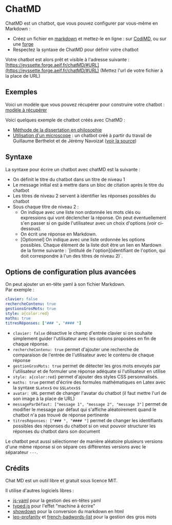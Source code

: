 # ChatMD

ChatMD est un chatbot, que vous pouvez configurer par vous-même en Markdown :

- Créez un fichier en [markdown]((https://www.markdowntutorial.com/fr/)) et mettez-le en ligne : sur [CodiMD](https://codimd.apps.education.fr/), ou sur une [forge](https://forge.aeif.fr/)
- Respectez la syntaxe de ChatMD pour définir votre chatbot
 
Votre chatbot est alors prêt et visible à l'adresse suivante : [https://eyssette.forge.aeif.fr/chatMD/#URL](https://eyssette.forge.aeif.fr/chatMD/#URL) (Mettez l'url de votre fichier à la place de URL)


## Exemples

Voici un modèle que vous pouvez récupérer pour construire votre chatbot : [modèle à récupérer](https://codimd.apps.education.fr/mBGbHStJSVOSrlGfGb981A?both)

Voici quelques exemple de chatbot créés avec ChatMD :

- [Méthode de la dissertation en philosophie](https://eyssette.forge.aeif.fr/chatMD/#https://eyssette.forge.aeif.fr/chatbot/dissertation-philosophie.md)
- [Utilisation d'un microscope](https://eyssette.forge.aeif.fr/chatMD/#https://codimd.apps.education.fr/xGNHIJSeTVCk6FHas-_71g) : un chatbot créé à partir du travail de Guillaume Berthelot et de Jérémy Navoizat ([voir la source](https://codimd.apps.education.fr/xGNHIJSeTVCk6FHas-_71g))


## Syntaxe

La syntaxe pour écrire un chatbot avec chatMD est la suivante :

- On définit le titre du chatbot dans un titre de niveau 1
- Le message initial est à mettre dans un bloc de citation après le titre du chatbot
- Les titres de niveau 2 servent à identifier les réponses possibles du chatbot
- Sous chaque titre de niveau 2 : 
	- On indique avec une liste non ordonnée les mots clés ou expressions qui vont déclencher la réponse. On peut éventuellement s'en passer si on guide l'utilisateur avec un choix d'options (voir ci-dessous).
	- On écrit une réponse en Markdown.
	- [Optionnel] On indique avec une liste ordonnée les options possibles. Chaque élément de la liste doit être un lien en Mardown de la forme suivante : \`[intitulé de l'option](identifiant de l'option, qui doit correspondre à l'un des titres de niveau 2)\`.

## Options de configuration plus avancées

On peut ajouter un en-tête yaml à son fichier Markdown.  
Par exemple :

```yaml
clavier: false
rechercheContenu: true
gestionsGrosMots: true
style: a{color:red}
maths: true
titresRéponses: ["### ", "#### "]
```

- `clavier: false` désactive le champ d'entrée clavier si on souhaite simplement guider l'utilisateur avec les options proposées en fin de chaque réponse.
- `rechercheContenu: true` permet d'ajouter une recherche de comparaison de l'entrée de l'utilisateur avec le contenu de chaque réponse
- `gestionGrosMots: true` permet de détecter les gros mots envoyés par l'utilisateur et de formuler une réponse adéquate si l'utilisateur en utilise
- `style: a{color:red}` permet d'ajouter des styles CSS personnalisés.
- `maths: true` permet d'écrire des formules mathématiques en Latex avec la syntaxe `$Latex$` ou `$$Latex$$`
- `avatar: URL` permet de changer l'avatar du chatbot (il faut mettre l'url de son image à la place de URL)
- `messageParDéfaut: ["message 1", "message 2", "message 3"]` permet de modifier le message par défaut qui s'affiche aléatoirement quand le chatbot n'a pas trouvé de réponse pertinente
- `titresRéponses: ["### ", "#### "]` permet de changer les identifiants possibles des réponses du chatbot si on veut pouvoir structurer les réponses du chatbot dans son document

Le chatbot peut aussi sélectionner de manière aléatoire plusieurs versions d'une même réponse si on sépare ces différentes versions avec le séparateur `---`.


## Crédits

Chat MD est un outil libre et gratuit sous licence MIT.

Il utilise d'autres logiciels libres :
- [js-yaml](https://github.com/nodeca/js-yaml) pour la gestion des en-têtes yaml
- [typed.js](https://github.com/mattboldt/typed.js) pour l'effet "machine à écrire"
- [showdown](https://github.com/showdownjs/showdown) pour la conversion du markdown en html
- [leo-profanity](https://github.com/jojoee/leo-profanity) et [french-badwords-list](https://github.com/darwiin/french-badwords-list/) pour la gestion des gros mots